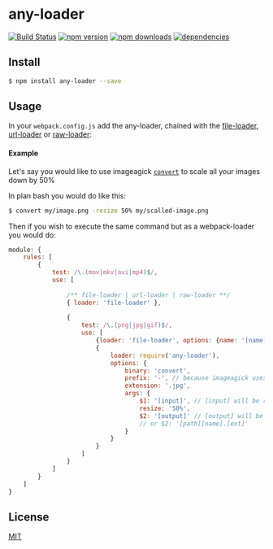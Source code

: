 # any-loader

[![Build Status](https://travis-ci.org/Milewski/any-loader.svg?branch=master)](https://travis-ci.org/Milewski/any-loader)
[![npm version](https://badge.fury.io/js/any-loader.svg)](https://badge.fury.io/js/any-loader)
[![npm downloads](https://img.shields.io/npm/dm/any-loader.svg)](https://www.npmjs.com/package/any-loader)
[![dependencies](https://david-dm.org/Milewski/any-loader.svg)](https://www.npmjs.com/package/any-loader)

## Install

```bash
$ npm install any-loader --save
```

## Usage

In your `webpack.config.js` add the any-loader, chained with the [file-loader](https://github.com/webpack/file-loader), [url-loader](https://github.com/webpack/url-loader) or [raw-loader](https://github.com/webpack/raw-loader):

#### Example

Let's say you would like to use imageagick [`convert`](https://www.imagemagick.org/script/convert.php) to scale all your images down by 50%

In plan bash you would do like this:

```bash
$ convert my/image.png -resize 50% my/scalled-image.png
```

Then if you wish to execute the same command but as a webpack-loader you would do:

```js
module: {
    rules: [
        {
            test: /\.(mov|mkv|avi|mp4)$/,
            use: [
                
                /** file-loader | url-loader | raw-loader **/
                { loader: 'file-loader' },
                
                {
                    test: /\.(png|jpg|gif)$/,
                    use: [
                        {loader: 'file-loader', options: {name: '[name].[ext]'}},
                        {
                            loader: require('any-loader'),
                            options: {
                                binary: 'convert',
                                prefix: '-', // because imageagick uses an uncommon syntax -like-this --instead-of-this
                                extension: '.jpg',
                                args: {
                                    $1: '[input]', // [input] will be replaced by the current file that is being proceed
                                    resize: '50%',
                                    $2: '[output]' // [output] will be where your output get's written
                                    // or $2: '[path][name].[ext]'
                                }
                            }
                        }
                    ]
                }
            ]
        }
    ]
}
```
## License 

[MIT](LICENSE)

